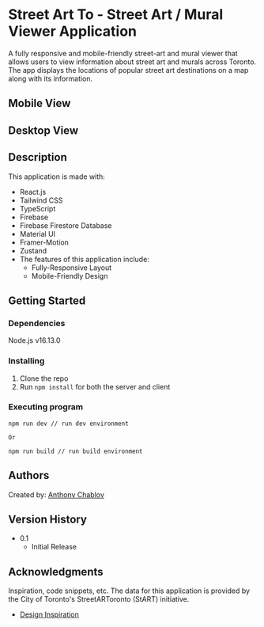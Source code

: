# Street Art To - Street Art / Mural Viewer Application

A fully responsive and mobile-friendly street-art and mural viewer that allows users to view information about street art and murals across Toronto. The app displays the locations of popular street art destinations on a map along with its information.

## Mobile View

## Desktop View

## Description

This application is made with:

- React.js
- Tailwind CSS
- TypeScript
- Firebase
- Firebase Firestore Database
- Material UI
- Framer-Motion
- Zustand
- The features of this application include:
  - Fully-Responsive Layout
  - Mobile-Friendly Design

## Getting Started

### Dependencies

Node.js v16.13.0

### Installing

1. Clone the repo
2. Run `npm install` for both the server and client

### Executing program

```
npm run dev // run dev environment

Or

npm run build // run build environment
```

## Authors

Created by:
[Anthony Chablov](https://www.linkedin.com/in/anthonychablov/)

## Version History

- 0.1
  - Initial Release

## Acknowledgments

Inspiration, code snippets, etc.
The data for this application is provided by the City of Toronto's StreetARToronto (StART) initiative.

- [Design Inspiration](https://brittanychiang.com/#about)
